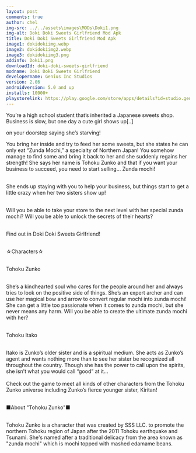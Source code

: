```yaml
---
layout: post
comments: true
author: chel
img-src: ../../assets\images\MODs\Doki1.png
img-alt: Doki Doki Sweets Girlfriend Mod Apk
title: Doki Doki Sweets Girlfriend Mod Apk
image1: dokidokiimg.webp
image2: dokidokiimg2.webp
image3: dokidokiimg3.png
addinfo: Doki1.png
downloadId: doki-doki-sweets-girlfriend
modname: Doki Doki Sweets Girlfriend
developername: Genius Inc Studios
version: 2.06
androidversion: 5.0 and up
installs: 10000+
playstorelink: https://play.google.com/store/apps/details?id=studio.genius.zunko
---
```

<p>You’re a high school student that’s inherited a Japanese sweets shop. Business is slow, but one day a cute girl shows up[..]

on your doorstep saying she’s starving!

You bring her inside and try to feed her some sweets, but she states he can only eat “Zunda Mochi,” a specialty of Northern Japan! You somehow manage to find some and bring it back to her and she suddenly regains her strength! She says her name is Tohoku Zunko and that if you want your business to succeed, you need to start selling... Zunda mochi!<br><br>

She ends up staying with you to help your business, but things start to get a little crazy when her two sisters show up!<br><br>

Will you be able to take your store to the next level with her special zunda mochi? Will you be able to unlock the secrets of their hearts?<br><br>

Find out in Doki Doki Sweets Girlfriend!<br><br>

☆Characters☆<br><br>

Tohoku Zunko<br><br>

She’s a kindhearted soul who cares for the people around her and always tries to look on the positive side of things. She’s an expert archer and can use her magical bow and arrow to convert regular mochi into zunda mochi! She can get a little too passionate when it comes to zunda mochi, but she never means any harm. Will you be able to create the ultimate zunda mochi with her?<br><br>

Tohoku Itako<br><br>

Itako is Zunko’s older sister and is a spiritual medium. She acts as Zunko’s agent and wants nothing more than to see her sister be recognized all throughout the country. Though she has the power to call upon the spirits, she isn’t what you would call “good” at it…<br><br>
Check out the game to meet all kinds of other characters from the Tohoku Zunko universe including Zunko’s fierce younger sister, Kiritan!<br><br>

■About "Tohoku Zunko"■<br><br>

Tohoku Zunko is a character that was created by SSS LLC. to promote the northern Tohoku region of Japan after the 2011 Tohoku earthquake and Tsunami. She's named after a traditional delicacy from the area known as "zunda mochi" which is mochi topped with mashed edamame beans.</p>